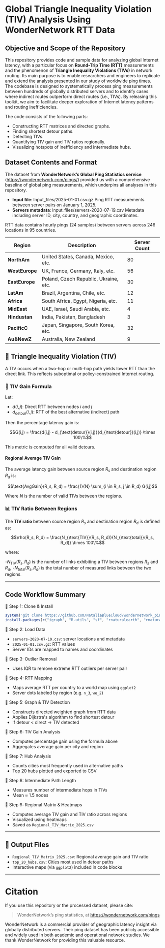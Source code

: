 # Global Triangle Inequality Violation (TIV) Analysis Using WonderNetwork RTT Data

## Objective and Scope of the Repository

This repository provides code and sample data for analyzing global Internet latency, with a particular focus on **Round-Trip Time (RTT)** measurements and 
the phenomenon of **Triangle Inequality Violations (TIVs)** in network routing. 
Its main purpose is to enable researchers and engineers to replicate and extend the analysis presented in our study of worldwide ping times. 
The codebase is designed to systematically process ping measurements between hundreds of globally distributed servers and to identify cases where indirect routes outperform direct routes (i.e., TIVs).
By releasing this toolkit, we aim to facilitate deeper exploration of Internet latency patterns and routing inefficiencies. 

The code consists of the following parts:
- Constructing RTT matrices and directed graphs.
- Finding shortest detour paths.
- Detecting TIVs.
- Quantifying TIV gain and TIV ratios regionally.
- Visualizing hotspots of inefficiency and intermediate hubs.

## Dataset Contents and Format

The dataset from **WonderNetwork’s Global Ping Statistics service** (https://wondernetwork.com/pings/) provided us with a comprehensive baseline of global ping measurements, which underpins all analyses in this repository.

- **Input file**: Input_files/2025-01-01.csv.gz Ping RTT measurements between server pairs on January 1, 2025.
- **Servers metadata**: Input_files/servers-2020-07-19.csv Metadata including server ID, city, country, and geographic coordinates.

RTT data contains hourly pings (24 samples) between servers across 246 locations in 95 countries. 

| Region            | Description                           | Server Count |
| ----------------- | ------------------------------------- | ------------ |
| **NorthAm**       | United States, Canada, Mexico, etc.   | 80           |
| **WestEurope**    | UK, France, Germany, Italy, etc.      | 56           |
| **EastEurope**    | Poland, Czech Republic, Ukraine, etc. | 30           |
| **LatAm**         | Brazil, Argentina, Chile, etc.        | 12           |
| **Africa**        | South Africa, Egypt, Nigeria, etc.    | 11           |
| **MidEast**       | UAE, Israel, Saudi Arabia, etc.       | 4            |
| **Hindustan**     | India, Pakistan, Bangladesh           | 3            |
| **PacificC**      | Japan, Singapore, South Korea, etc.   | 32           |
| **Au&NewZ**       | Australia, New Zealand                | 9            |


## 🧮 Triangle Inequality Violation (TIV)

A TIV occurs when a two-hop or multi-hop path yields lower RTT than the direct link. This reflects suboptimal or policy-constrained Internet routing.

### 📐 TIV Gain Formula

Let:

- $`d(i,j)`$: Direct RTT between nodes $` i `$ and $` j `$
- $` d_{\text{detour}}(i,j) `$: RTT of the best alternative (indirect) path

Then the percentage latency gain is:
```math
G(i,j) = \frac{d(i,j) - d_{\text{detour}}(i,j)}{d_{\text{detour}}(i,j)} \times 100\%
```

This metric is computed for all valid detours.

#### Regional Average TIV Gain

The average latency gain between source region $` R_s `$ and destination region $` R_d `$ is:

```math
\text{AvgGain}(R_s, R_d) = \frac{1}{N} \sum_{i \in R_s, j \in R_d} G(i,j)
```

Where $` N `$ is the number of valid TIVs between the regions.

### 📊 TIV Ratio Between Regions


The **TIV ratio** between source region $` R_s `$ and destination region $` R_d `$ is defined as:
```math
\rho(R_s, R_d) = \frac{N_{\text{TIV}}(R_s, R_d)}{N_{\text{total}}(R_s, R_d)} \times 100\%
```

where:

-$` N_{\text{TIV}}(R_s, R_d)`$ is the number of links exhibiting a TIV between regions $` R_s `$ and $` R_d `$,
-$` N_{\text{total}}(R_s, R_d) `$ is the total number of measured links between the two regions.



---

## Code Workflow Summary

🔹 Step 1: Clone & Install
```r
system('git clone https://github.com/NataliaBlueCloud/wondernetwork_pings.git')
install.packages(c("igraph", "R.utils", "sf", "rnaturalearth", "rnaturalearthdata", "dplyr", "ggrepel", "tidyr"))
```
 🔹 Step 2: Load Data
- `servers-2020-07-19.csv`: server locations and metadata
- `2025-01-01.csv.gz`: RTT values
- Server IDs are mapped to names and coordinates

 🔹 Step 3: Outlier Removal
- Uses IQR to remove extreme RTT outliers per server pair

 🔹 Step 4: RTT Mapping
- Maps average RTT per country to a world map using `ggplot2`
- Server dots labeled by region (e.g. `n_3`, `we_2`)

 🔹 Step 5: Graph & TIV Detection
- Constructs directed weighted graph from RTT data
- Applies Dijkstra's algorithm to find shortest detour
- If detour < direct → TIV detected

 🔹 Step 6: TIV Gain Analysis
- Computes percentage gain using the formula above
- Aggregates average gain per city and region

 🔹 Step 7: Hub Analysis
- Counts cities most frequently used in alternative paths
- Top 20 hubs plotted and exported to CSV

 🔹 Step 8: Intermediate Path Length
- Measures number of intermediate hops in TIVs
- Mean ≈ 1.5 nodes

 🔹 Step 9: Regional Matrix & Heatmaps
- Computes average TIV gain and TIV ratio across regions
- Visualized using heatmaps
- Saved as `Regional_TIV_Matrix_2025.csv`


---

## 📁 Output Files

- `Regional_TIV_Matrix_2025.csv`: Regional average gain and TIV ratio
- `top_20_hubs.csv`: Cities most used in detour paths
- Interactive maps (via `ggplot2`) included in code blocks

---
# Citation

If you use this repository or the processed dataset, please cite:

> WonderNetwork’s ping statistics, at https://wondernetwork.com/pings

WonderNetwork is a commercial provider of geographic latency insight via globally distributed servers. Their ping dataset has been publicly accessible and widely used in both academic and operational network studies. We thank WonderNetwork for providing this valuable resource.

